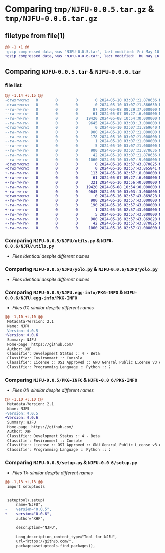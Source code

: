 # Comparing `tmp/NJFU-0.0.5.tar.gz` & `tmp/NJFU-0.0.6.tar.gz`

## filetype from file(1)

```diff
@@ -1 +1 @@
-gzip compressed data, was "NJFU-0.0.5.tar", last modified: Fri May 10 03:07:21 2024, max compression
+gzip compressed data, was "NJFU-0.0.6.tar", last modified: Thu May 16 02:57:43 2024, max compression
```

## Comparing `NJFU-0.0.5.tar` & `NJFU-0.0.6.tar`

### file list

```diff
@@ -1,14 +1,15 @@
-drwxrwxrwx   0        0        0        0 2024-05-10 03:07:21.870636 NJFU-0.0.5/
-drwxrwxrwx   0        0        0        0 2024-05-10 03:07:21.866650 NJFU-0.0.5/NJFU/
--rw-rw-rw-   0        0        0       87 2024-05-08 08:29:37.000000 NJFU-0.0.5/NJFU/__init__.py
--rw-rw-rw-   0        0        0       61 2024-05-07 09:27:16.000000 NJFU-0.0.5/NJFU/hello.py
--rw-rw-rw-   0        0        0    19420 2024-05-08 10:54:30.000000 NJFU-0.0.5/NJFU/utils.py
--rw-rw-rw-   0        0        0     9645 2024-05-10 03:03:13.000000 NJFU-0.0.5/NJFU/yolo.py
-drwxrwxrwx   0        0        0        0 2024-05-10 03:07:21.869640 NJFU-0.0.5/NJFU.egg-info/
--rw-rw-rw-   0        0        0      900 2024-05-10 03:07:21.000000 NJFU-0.0.5/NJFU.egg-info/PKG-INFO
--rw-rw-rw-   0        0        0      178 2024-05-10 03:07:21.000000 NJFU-0.0.5/NJFU.egg-info/SOURCES.txt
--rw-rw-rw-   0        0        0        1 2024-05-10 03:07:21.000000 NJFU-0.0.5/NJFU.egg-info/dependency_links.txt
--rw-rw-rw-   0        0        0        5 2024-05-10 03:07:21.000000 NJFU-0.0.5/NJFU.egg-info/top_level.txt
--rw-rw-rw-   0        0        0      900 2024-05-10 03:07:21.870636 NJFU-0.0.5/PKG-INFO
--rw-rw-rw-   0        0        0       42 2024-05-10 03:07:21.870636 NJFU-0.0.5/setup.cfg
--rw-rw-rw-   0        0        0     1060 2024-05-10 03:07:19.000000 NJFU-0.0.5/setup.py
+drwxrwxrwx   0        0        0        0 2024-05-16 02:57:43.870825 NJFU-0.0.6/
+drwxrwxrwx   0        0        0        0 2024-05-16 02:57:43.865841 NJFU-0.0.6/NJFU/
+-rw-rw-rw-   0        0        0      113 2024-05-16 02:57:18.000000 NJFU-0.0.6/NJFU/__init__.py
+-rw-rw-rw-   0        0        0       61 2024-05-07 09:27:16.000000 NJFU-0.0.6/NJFU/hello.py
+-rw-rw-rw-   0        0        0      321 2024-05-16 02:56:40.000000 NJFU-0.0.6/NJFU/pcd.py
+-rw-rw-rw-   0        0        0    19420 2024-05-08 10:54:30.000000 NJFU-0.0.6/NJFU/utils.py
+-rw-rw-rw-   0        0        0     9645 2024-05-10 03:03:13.000000 NJFU-0.0.6/NJFU/yolo.py
+drwxrwxrwx   0        0        0        0 2024-05-16 02:57:43.869828 NJFU-0.0.6/NJFU.egg-info/
+-rw-rw-rw-   0        0        0      900 2024-05-16 02:57:43.000000 NJFU-0.0.6/NJFU.egg-info/PKG-INFO
+-rw-rw-rw-   0        0        0      190 2024-05-16 02:57:43.000000 NJFU-0.0.6/NJFU.egg-info/SOURCES.txt
+-rw-rw-rw-   0        0        0        1 2024-05-16 02:57:43.000000 NJFU-0.0.6/NJFU.egg-info/dependency_links.txt
+-rw-rw-rw-   0        0        0        5 2024-05-16 02:57:43.000000 NJFU-0.0.6/NJFU.egg-info/top_level.txt
+-rw-rw-rw-   0        0        0      900 2024-05-16 02:57:43.869828 NJFU-0.0.6/PKG-INFO
+-rw-rw-rw-   0        0        0       42 2024-05-16 02:57:43.870825 NJFU-0.0.6/setup.cfg
+-rw-rw-rw-   0        0        0     1060 2024-05-16 02:57:31.000000 NJFU-0.0.6/setup.py
```

### Comparing `NJFU-0.0.5/NJFU/utils.py` & `NJFU-0.0.6/NJFU/utils.py`

 * *Files identical despite different names*

### Comparing `NJFU-0.0.5/NJFU/yolo.py` & `NJFU-0.0.6/NJFU/yolo.py`

 * *Files identical despite different names*

### Comparing `NJFU-0.0.5/NJFU.egg-info/PKG-INFO` & `NJFU-0.0.6/NJFU.egg-info/PKG-INFO`

 * *Files 0% similar despite different names*

```diff
@@ -1,10 +1,10 @@
 Metadata-Version: 2.1
 Name: NJFU
-Version: 0.0.5
+Version: 0.0.6
 Summary: NJFU
 Home-page: https://github.com/
 Author: XHF
 Classifier: Development Status :: 4 - Beta
 Classifier: Environment :: Console
 Classifier: License :: OSI Approved :: GNU General Public License v3 or later (GPLv3+)
 Classifier: Programming Language :: Python :: 2
```

### Comparing `NJFU-0.0.5/PKG-INFO` & `NJFU-0.0.6/PKG-INFO`

 * *Files 0% similar despite different names*

```diff
@@ -1,10 +1,10 @@
 Metadata-Version: 2.1
 Name: NJFU
-Version: 0.0.5
+Version: 0.0.6
 Summary: NJFU
 Home-page: https://github.com/
 Author: XHF
 Classifier: Development Status :: 4 - Beta
 Classifier: Environment :: Console
 Classifier: License :: OSI Approved :: GNU General Public License v3 or later (GPLv3+)
 Classifier: Programming Language :: Python :: 2
```

### Comparing `NJFU-0.0.5/setup.py` & `NJFU-0.0.6/setup.py`

 * *Files 1% similar despite different names*

```diff
@@ -1,13 +1,13 @@
 import setuptools
 
 
 setuptools.setup(
     name="NJFU",
-    version="0.0.5",
+    version="0.0.6",
     author="XHF",
 
     description="NJFU",
 
     Long_description_content_type="Tool for NJFU",
     url="https://github.com/",
     packages=setuptools.find_packages(),
```

